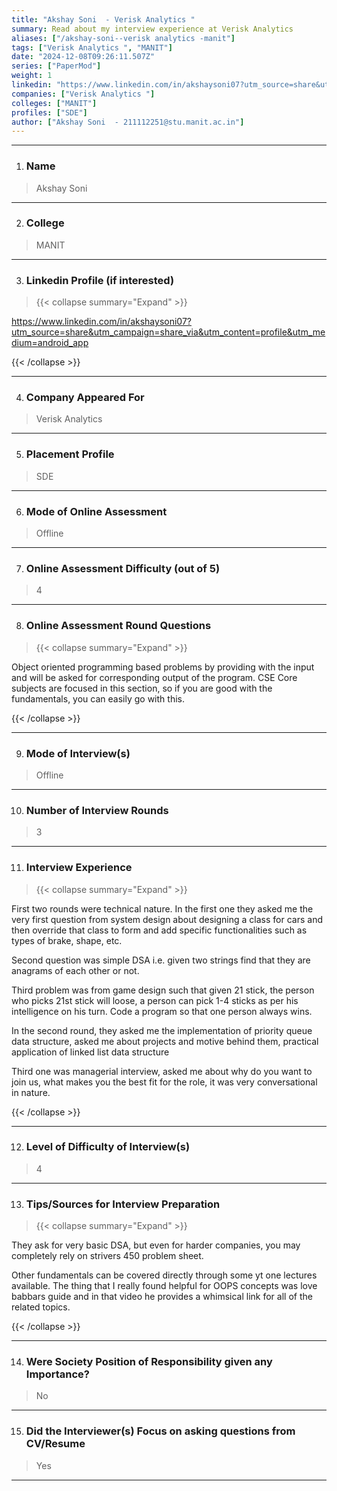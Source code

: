 ```yaml
---
title: "Akshay Soni  - Verisk Analytics "
summary: Read about my interview experience at Verisk Analytics 
aliases: ["/akshay-soni--verisk analytics -manit"]
tags: ["Verisk Analytics ", "MANIT"]
date: "2024-12-08T09:26:11.507Z"
series: ["PaperMod"]
weight: 1
linkedin: "https://www.linkedin.com/in/akshaysoni07?utm_source=share&utm_campaign=share_via&utm_content=profile&utm_medium=android_app"
companies: ["Verisk Analytics "]
colleges: ["MANIT"]
profiles: ["SDE"]
author: ["Akshay Soni  - 211112251@stu.manit.ac.in"]
---
```

---
1. ### Name

> Akshay Soni 

---

2. ### College

> MANIT

---

3. ### Linkedin Profile (if interested)

> {{< collapse summary="Expand" >}}

https://www.linkedin.com/in/akshaysoni07?utm_source=share&utm_campaign=share_via&utm_content=profile&utm_medium=android_app

{{< /collapse >}}

---

4. ### Company Appeared For

> Verisk Analytics 

---

5. ### Placement Profile

> SDE

---

6. ### Mode of Online Assessment

> Offline

---

7. ### Online Assessment Difficulty (out of 5)

> 4

---

8. ### Online Assessment Round Questions

> {{< collapse summary="Expand" >}}

Object oriented programming based problems by providing with the input and will be asked for corresponding output of the program. CSE Core subjects are focused in this section, so if you are good with the fundamentals, you can easily go with this.

{{< /collapse >}}

---

9. ### Mode of Interview(s)

> Offline

---

10. ### Number of Interview Rounds

> 3

---

11. ### Interview Experience

> {{< collapse summary="Expand" >}}

First two rounds were technical nature. In the first one they asked me the very first question from system design about designing a class for cars and then override that class to form and add specific functionalities such as types of brake, shape, etc.

Second question was simple DSA i.e. given two strings find that they are anagrams of each other or not.

Third problem was from game design such that given 21 stick, the person who picks 21st stick will loose, a person can pick 1-4 sticks as per his intelligence on his turn. Code a program so that one person always wins.

In the second round, they asked me the implementation of priority queue data structure, asked me about projects and motive behind them, practical application of linked list data structure 

Third one was managerial interview, asked me about why do you want to join us, what makes you the best fit for the role, it was very conversational in nature.

{{< /collapse >}}

---

12. ### Level of Difficulty of Interview(s)

> 4

---

13. ### Tips/Sources for Interview Preparation

> {{< collapse summary="Expand" >}}

They ask for very basic DSA, but even for harder companies, you may completely rely on strivers 450 problem sheet.

Other fundamentals can be covered directly through some yt one lectures available. The thing that I really found helpful for OOPS concepts was love babbars guide and in that video he provides a whimsical link for all of the related topics.

{{< /collapse >}}

---

14. ### Were Society Position of Responsibility given any Importance?

> No

---

15. ### Did the Interviewer(s) Focus on asking questions from CV/Resume

> Yes

---

